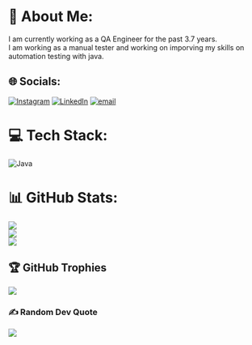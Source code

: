 # 💫 About Me:
I am currently working as a QA Engineer for the past 3.7 years.<br>I am working as a manual tester and working on imporving my skills on automation testing with java.<br>


## 🌐 Socials:
[![Instagram](https://img.shields.io/badge/Instagram-%23E4405F.svg?logo=Instagram&logoColor=white)](https://instagram.com/mahajanpanda84) [![LinkedIn](https://img.shields.io/badge/LinkedIn-%230077B5.svg?logo=linkedin&logoColor=white)](https://linkedin.com/in/amahajan338) [![email](https://img.shields.io/badge/Email-D14836?logo=gmail&logoColor=white)](mailto:amahajan338@gmail.com) 

# 💻 Tech Stack:
![Java](https://img.shields.io/badge/java-%23ED8B00.svg?style=for-the-badge&logo=openjdk&logoColor=white)
# 📊 GitHub Stats:
![](https://github-readme-stats.vercel.app/api?username=amahajan338&theme=dark&hide_border=false&include_all_commits=true&count_private=true)<br/>
![](https://nirzak-streak-stats.vercel.app/?user=amahajan338&theme=dark&hide_border=false)<br/>
![](https://github-readme-stats.vercel.app/api/top-langs/?username=amahajan338&theme=dark&hide_border=false&include_all_commits=true&count_private=true&layout=compact)

## 🏆 GitHub Trophies
![](https://github-profile-trophy.vercel.app/?username=amahajan338&theme=radical&no-frame=false&no-bg=true&margin-w=4)

### ✍️ Random Dev Quote
![](https://quotes-github-readme.vercel.app/api?type=horizontal&theme=radical)
